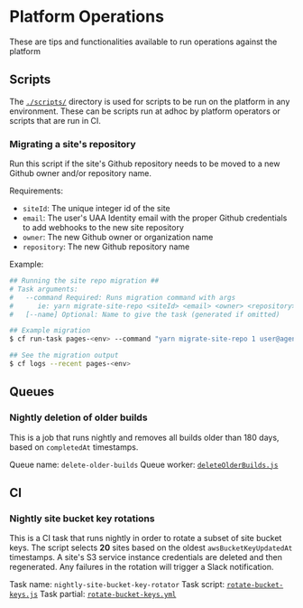 # Platform Operations

These are tips and functionalities available to run operations against the platform

## Scripts

The [`./scripts/`](./scripts/) directory is used for scripts to be run on the platform in any environment. These can be scripts run at adhoc by platform operators or scripts that are run in CI.

### Migrating a site's repository

Run this script if the site's Github repository needs to be moved to a new Github owner and/or repository name.

Requirements:

- `siteId`: The unique integer id of the site
- `email`: The user's UAA Identity email with the proper Github credentials to add webhooks to the new site repository
- `owner`: The new Github owner or organization name
- `repository`: The new Github repository name

Example:

```bash
## Running the site repo migration ##
# Task arguments:
#   --command Required: Runs migration command with args
#      ie: yarn migrate-site-repo <siteId> <email> <owner> <repository>
#   [--name] Optional: Name to give the task (generated if omitted)

## Example migration
$ cf run-task pages-<env> --command "yarn migrate-site-repo 1 user@agency.gov agency-org site-repo" --name site-1-migrate

## See the migration output
$ cf logs --recent pages-<env>
```

## Queues

### Nightly deletion of older builds

This is a job that runs nightly and removes all builds older than 180 days, based on `completedAt` timestamps.

Queue name: `delete-older-builds`
Queue worker: [`deleteOlderBuilds.js`](./api/workers/jobProcessors/deleteOlderBuilds.js)

## CI

### Nightly site bucket key rotations

This is a CI task that runs nightly in order to rotate a subset of site bucket keys. The script selects __20__ sites based on the oldest `awsBucketKeyUpdatedAt` timestamps. A site's S3 service instance credentials are deleted and then regenerated. Any failures in the rotation will trigger a Slack notification.

Task name: `nightly-site-bucket-key-rotator`
Task script: [`rotate-bucket-keys.js`](./ci/tasks/rotate-bucket-keys.js)
Task partial: [`rotate-bucket-keys.yml`](./ci/partials/rotate-bucket-keys.yml)
